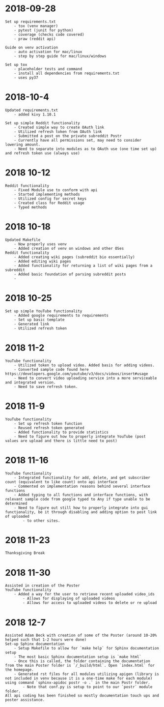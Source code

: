# 2018-09-28
    Set up requirements.txt
        - tox (venv manager)
        - pytest (junit for python)
        - coverage (checks code covered)
        - praw (reddit api)

    Guide on venv activation
        - auto activation for mac/linux
        - step by step guide for mac/linux/windows

    Set up tox
        - placeholder tests and command
        - install all dependencies from requirements.txt
        - uses py37

# 2018-10-4
    Updated requirements.txt
        - added kivy 1.10.1

    Set up simple Reddit functionality
        - Created simple way to create OAuth link
        - Utilized refresh token from OAuth link
        - Submitted a post on the private subreddit Postr
        - Currently have all permissions set, may need to consider lowering amount.
        - Need to separate into modules as to OAuth use (one time set up) and refresh token use (always use)

# 2018 10-12
    Reddit functionality
        - Fixed Module use to conform with api
        - Started implementing methods
        - Utilized config for secret keys
        - Created class for Reddit usage
        - Typed methods

# 2018 10-18
	Updated Makefile
		- Now properly uses venv
		- Added creation of venv on windows and other OSes
	Reddit functionality
		- Added creating wiki pages (subreddit bio essentially)
		- Added editing wiki pages
		- Added functionality for returning a list of wiki pages from a subreddit
		- Added basic foundation of parsing subreddit posts
		-

# 2018 10-25
	Set up simple YouTube functionality
		- Added google requirements to requirements
		- Set up basic template
		- Generated link
		- Utilized refresh token

# 2018 11-2
	YouTube functionality
		- Utilized token to upload video. Added basis for adding videos.
		- Converted sample code found here https://developers.google.com/youtube/v3/docs/videos/insert#usage
		- Need to convert video uploading service into a more serviceable and integrated version.
		- Need to save refresh token.

# 2018 11-9
	YouTube functionality
		- Set up refresh token function
		- Reused refresh token generated
		- Added functionality to provide statistics
		- Need to figure out how to properly integrate YouTube (post values are upload and there is little need to post)

# 2018 11-16
	YouTube functionality
		- Integrated functionality for add, delete, and get subscriber count (equivalent to like count) onto api interface
		- Commented on implementation reasons behind several interface functions
		- Added typing to all functions and interface functions, with relevant sample code from google typed to Any if type unable to be determined
		- Need to figure out still how to properly integrate into gui functionality, be it through disabling and adding option to post link of uploaded
			- to other sites.

# 2018 11-23
	Thanksgiving Break

# 2018 11-30
	Assisted in creation of the Poster
	YouTube functionality
		- Added a way for the user to retrieve recent uploaded video_ids
			- Allows for displaying of uploaded videos
			- Allows for access to uploaded videos to delete or re upload

# 2018 12-7
	Assisted Adam Beck with creation of some of the Poster (around 10-20% helped such that 1-2 hours were done)
	Set-up Sphinx documentation
		- Setup Makefile to allow for `make help` for Sphinx documentation setup
		- The most basic Sphinx documentation setup is `make html`
		- Once this is called, the folder containing the documentation from the main Poster folder is `/_build/html`. Open `index.html` for the homepage.
		- Generated rst files for all modules utilizing apigen (library is not included in venv because it is a one-time make for each module) using command `sphinx-apidoc postr -o .` in the main Postr folder.
			- Note that conf.py is setup to point to our `postr` module folder.
	All api coding has been finished so mostly documentation touch ups and poster assistance.
